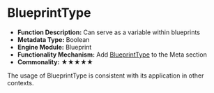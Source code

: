 # BlueprintType

- **Function Description:** Can serve as a variable within blueprints
- **Metadata Type:** Boolean
- **Engine Module:** Blueprint
- **Functionality Mechanism:** Add [BlueprintType](../../Meta/Blueprint/BlueprintType.md) to the Meta section
- **Commonality:** ★★★★★

The usage of BlueprintType is consistent with its application in other contexts.